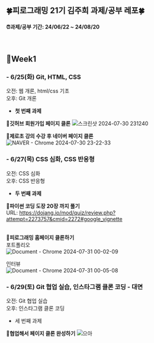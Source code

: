 ## 🍀피로그래밍 21기 김주희 과제/공부 레포🍀
#### ⏰과제/공부 기간: 24/06/22 ~ 24/08/20 </br>
</br>

## 🎯Week1
### - 6/25(화) Git, HTML, CSS
  오전: 웹 개론, html/css 기초 </br>
  오후: Git 개론

  * **첫 번째 과제** </br>
  
  **🧷깃허브 회원가입 페이지 클론**
  ![스크린샷 2024-07-30 231240](https://github.com/user-attachments/assets/7771ff0a-edfc-4925-9488-533ee45fe9e6)
  </br>

  **🧷제로초 강의 수강 후 네이버 페이지 클론**
  ![NAVER - Chrome 2024-07-30 23-22-33](https://github.com/user-attachments/assets/59935b2b-0642-4823-94c1-6a0604eed024)
  </br>

### - 6/27(목) CSS 심화, CSS 반응형
  오전: CSS 심화 </br>
  오후: CSS 반응형

  * **두 번째 과제** </br>

  **🧷파이썬 코딩 도장 20장 까지 풀기** </br>
  URL: https://dojang.io/mod/quiz/review.php?attempt=2273757&cmid=2272#google_vignette </br>
  </br>

  **🧷피로그래밍 홈페이지 클론하기** </br>
  포트폴리오 </br>
  ![Document - Chrome 2024-07-31 00-02-09](https://github.com/user-attachments/assets/87540047-03a1-4233-9b8d-d5906ea13cb2)
  
  인터뷰 </br>
  ![Document - Chrome 2024-07-31 00-05-08](https://github.com/user-attachments/assets/90179400-88d8-40ab-9663-285fa8e55477)

### - 6/29(토) Git 협업 실습, 인스타그램 클론 코딩 - 대면
  오전: Git 협업 실습 </br>
  오후: 인스타그램 클론 코딩

  * 세 번째 과제 </br>
  
  **🧷협업해서 페이지 클론 완성하기**
  ![으아](https://github.com/user-attachments/assets/4995dff7-5e44-490e-9518-3d6bf0d95eab)


